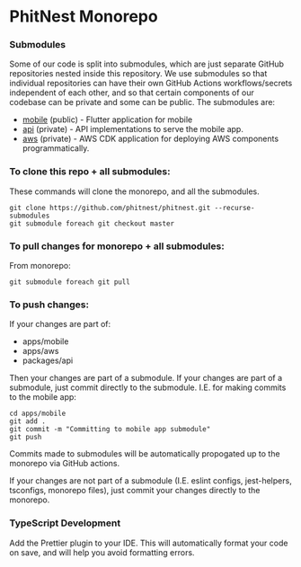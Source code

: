# PhitNest Monorepo

### Submodules

Some of our code is split into submodules, which are just separate GitHub repositories nested inside this repository. We use submodules so that individual repositories can have their own GitHub Actions workflows/secrets independent of each other, and so that certain components of our codebase can be private and some can be public. The submodules are:

- [mobile](https://github.com/PhitNest/mobile) (public) - Flutter application for mobile
- [api](https://github.com/PhitNest/api) (private) - API implementations to serve the mobile app.
- [aws](https://github.com/PhitNest/aws) (private) - AWS CDK application for deploying AWS components programmatically.

### To clone this repo + all submodules:

These commands will clone the monorepo, and all the submodules.

```
git clone https://github.com/phitnest/phitnest.git --recurse-submodules
git submodule foreach git checkout master
```

### To pull changes for monorepo + all submodules:

From monorepo:

```
git submodule foreach git pull
```

### To push changes:

If your changes are part of:

- apps/mobile
- apps/aws
- packages/api

Then your changes are part of a submodule. If your changes are part of a submodule, just commit directly to the submodule. I.E. for making commits to the mobile app:

```
cd apps/mobile
git add .
git commit -m "Committing to mobile app submodule"
git push
```

Commits made to submodules will be automatically propogated up to the monorepo via GitHub actions.

If your changes are not part of a submodule (I.E. eslint configs, jest-helpers, tsconfigs, monorepo files), just commit your changes directly to the monorepo.

### TypeScript Development

Add the Prettier plugin to your IDE. This will automatically format your code on save, and will help you avoid formatting errors.
